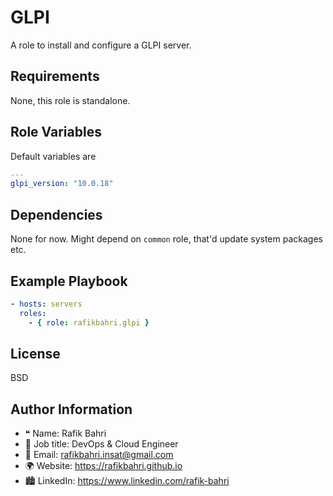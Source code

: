 GLPI
====

A role to install and configure a GLPI server.

Requirements
------------

None, this role is standalone.

Role Variables
--------------

Default variables are

```yaml
---
glpi_version: "10.0.18"
```

Dependencies
------------

None for now. Might depend on `common` role, that'd update system packages etc.

Example Playbook
----------------

```yaml
- hosts: servers
  roles:
    - { role: rafikbahri.glpi }
```

License
-------

BSD

Author Information
------------------

- ❝ Name: Rafik Bahri
- 📜 Job title: DevOps & Cloud Engineer
- 📧 Email: rafikbahri.insat@gmail.com
- 🌍 Website: https://rafikbahri.github.io
- 🏙️ LinkedIn: https://www.linkedin.com/rafik-bahri
